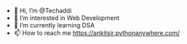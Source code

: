 - 👋 Hi, I’m @Techaddi
- 👀 I’m interested in Web Development
- 🌱 I’m currently learning DSA
- 📫 How to reach me https://ankitsir.pythonanywhere.com/

<!---
Techaddi/Techaddi is a ✨ special ✨ repository because its `README.md` (this file) appears on your GitHub profile.
You can click the Preview link to take a look at your changes.
--->
